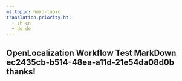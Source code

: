 ```yaml
---
ms.topic: hero-topic
translation.priority.ht: 
  - zh-cn
  - de-de
---
```

## OpenLocalization Workflow Test MarkDown ec2435cb-b514-48ea-a11d-21e54da08d0b thanks!
